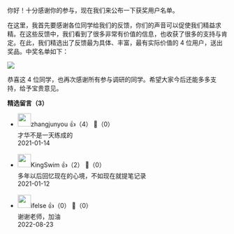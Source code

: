 你好！十分感谢你的参与，现在我们来公布一下获奖用户名单。

在这里，我首先要感谢各位同学给我们的反馈，你们的声音可以促使我们精益求精。在这些反馈中，我们看到了很多非常有价值的信息，也收获了很多的支持与肯定。在此，我们精选出了反馈最为具体、丰富，最有实际价值的 4 位用户，送出奖品。中奖名单如下：

![](https://static001.geekbang.org/resource/image/a1/c1/a19e8fd4dyyfa3fda44c1203c719bec1.jpg?wh=4242%2A1999)

恭喜这 4 位同学，也再次感谢所有参与调研的同学。希望大家今后还能多多支持，给予宝贵意见。
<div><strong>精选留言（3）</strong></div><ul>
<li><img src="https://static001.geekbang.org/account/avatar/00/1d/59/05/e2b157b8.jpg" width="30px"><span>zhangjunyou</span> 👍（4） 💬（0）<div>才华不是一天练成的</div>2021-01-14</li><br/><li><img src="https://static001.geekbang.org/account/avatar/00/0f/a0/2b/efa6dc2e.jpg" width="30px"><span>KingSwim</span> 👍（2） 💬（0）<div>多年以后回忆现在的心境，不如现在就提笔记录</div>2021-01-12</li><br/><li><img src="https://static001.geekbang.org/account/avatar/00/26/eb/d7/90391376.jpg" width="30px"><span>ifelse</span> 👍（0） 💬（0）<div>谢谢老师，加油</div>2022-08-23</li><br/>
</ul>